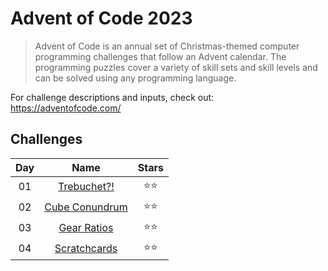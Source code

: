 # Advent of Code 2023
> Advent of Code is an annual set of Christmas-themed computer programming challenges that follow an Advent calendar.
> The programming puzzles cover a variety of skill sets and skill levels and can be solved using any programming language.

For challenge descriptions and inputs, check out: https://adventofcode.com/

## Challenges
 Day | Name | Stars |
 :-:| :-: | :-: |
 01 | [Trebuchet?!](day_01) | ⭐️⭐️ |
 02 | [Cube Conundrum](day_02) | ⭐️⭐️ |
 03 | [Gear Ratios](day_03) | ⭐️⭐️ |
 04 | [Scratchcards](day_04) | ⭐️⭐️ |
